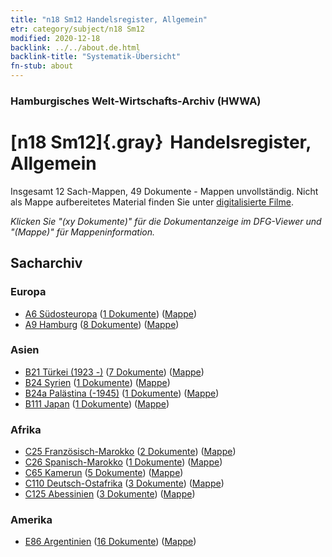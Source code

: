 ```yaml
---
title: "n18 Sm12 Handelsregister, Allgemein"
etr: category/subject/n18 Sm12
modified: 2020-12-18
backlink: ../../about.de.html
backlink-title: "Systematik-Übersicht"
fn-stub: about
---
```


### Hamburgisches Welt-Wirtschafts-Archiv (HWWA)
# [n18 Sm12]{.gray}&#8201; Handelsregister, Allgemein&#160; 




Insgesamt 12 Sach-Mappen, 49 Dokumente - Mappen unvollständig.
Nicht als Mappe aufbereitetes Material finden Sie unter [digitalisierte Filme](/film/h1_sh).

_Klicken Sie "(xy Dokumente)" für die Dokumentanzeige im DFG-Viewer und "(Mappe)" für Mappeninformation._

## Sacharchiv




### Europa

- [A6 Südosteuropa](../../../geo/about.de.html#A6) (<a href="https://dfg-viewer.de/show/?tx_dlf[id]=https://pm20.zbw.eu/mets/sh/1409xx/140900/1452xx/145274/public.mets.de.xml" target="_blank">1 Dokumente</a>) ([Mappe](http://purl.org/pressemappe20/folder/sh/140900,145274))
- [A9 Hamburg](../../../geo/about.de.html#A9) (<a href="https://dfg-viewer.de/show/?tx_dlf[id]=https://pm20.zbw.eu/mets/sh/1409xx/140905/1452xx/145274/public.mets.de.xml" target="_blank">8 Dokumente</a>) ([Mappe](http://purl.org/pressemappe20/folder/sh/140905,145274))

### Asien

- [B21 Türkei (1923 -)](../../../geo/about.de.html#B21) (<a href="https://dfg-viewer.de/show/?tx_dlf[id]=https://pm20.zbw.eu/mets/sh/1411xx/141111/1452xx/145274/public.mets.de.xml" target="_blank">7 Dokumente</a>) ([Mappe](http://purl.org/pressemappe20/folder/sh/141111,145274))
- [B24 Syrien](../../../geo/about.de.html#B24) (<a href="https://dfg-viewer.de/show/?tx_dlf[id]=https://pm20.zbw.eu/mets/sh/1411xx/141114/1452xx/145274/public.mets.de.xml" target="_blank">1 Dokumente</a>) ([Mappe](http://purl.org/pressemappe20/folder/sh/141114,145274))
- [B24a Palästina (-1945)](../../../geo/about.de.html#B24a) (<a href="https://dfg-viewer.de/show/?tx_dlf[id]=https://pm20.zbw.eu/mets/sh/1411xx/141115/1452xx/145274/public.mets.de.xml" target="_blank">1 Dokumente</a>) ([Mappe](http://purl.org/pressemappe20/folder/sh/141115,145274))
- [B111 Japan](../../../geo/about.de.html#B111) (<a href="https://dfg-viewer.de/show/?tx_dlf[id]=https://pm20.zbw.eu/mets/sh/1412xx/141272/1452xx/145274/public.mets.de.xml" target="_blank">1 Dokumente</a>) ([Mappe](http://purl.org/pressemappe20/folder/sh/141272,145274))

### Afrika

- [C25 Französisch-Marokko](../../../geo/about.de.html#C25) (<a href="https://dfg-viewer.de/show/?tx_dlf[id]=https://pm20.zbw.eu/mets/sh/1413xx/141358/1452xx/145274/public.mets.de.xml" target="_blank">2 Dokumente</a>) ([Mappe](http://purl.org/pressemappe20/folder/sh/141358,145274))
- [C26 Spanisch-Marokko](../../../geo/about.de.html#C26) (<a href="https://dfg-viewer.de/show/?tx_dlf[id]=https://pm20.zbw.eu/mets/sh/1413xx/141359/1452xx/145274/public.mets.de.xml" target="_blank">1 Dokumente</a>) ([Mappe](http://purl.org/pressemappe20/folder/sh/141359,145274))
- [C65 Kamerun](../../../geo/about.de.html#C65) (<a href="https://dfg-viewer.de/show/?tx_dlf[id]=https://pm20.zbw.eu/mets/sh/1414xx/141410/1452xx/145274/public.mets.de.xml" target="_blank">5 Dokumente</a>) ([Mappe](http://purl.org/pressemappe20/folder/sh/141410,145274))
- [C110 Deutsch-Ostafrika](../../../geo/about.de.html#C110) (<a href="https://dfg-viewer.de/show/?tx_dlf[id]=https://pm20.zbw.eu/mets/sh/1414xx/141471/1452xx/145274/public.mets.de.xml" target="_blank">3 Dokumente</a>) ([Mappe](http://purl.org/pressemappe20/folder/sh/141471,145274))
- [C125 Abessinien](../../../geo/about.de.html#C125) (<a href="https://dfg-viewer.de/show/?tx_dlf[id]=https://pm20.zbw.eu/mets/sh/1414xx/141482/1452xx/145274/public.mets.de.xml" target="_blank">3 Dokumente</a>) ([Mappe](http://purl.org/pressemappe20/folder/sh/141482,145274))

### Amerika

- [E86 Argentinien](../../../geo/about.de.html#E86) (<a href="https://dfg-viewer.de/show/?tx_dlf[id]=https://pm20.zbw.eu/mets/sh/1416xx/141692/1452xx/145274/public.mets.de.xml" target="_blank">16 Dokumente</a>) ([Mappe](http://purl.org/pressemappe20/folder/sh/141692,145274))


